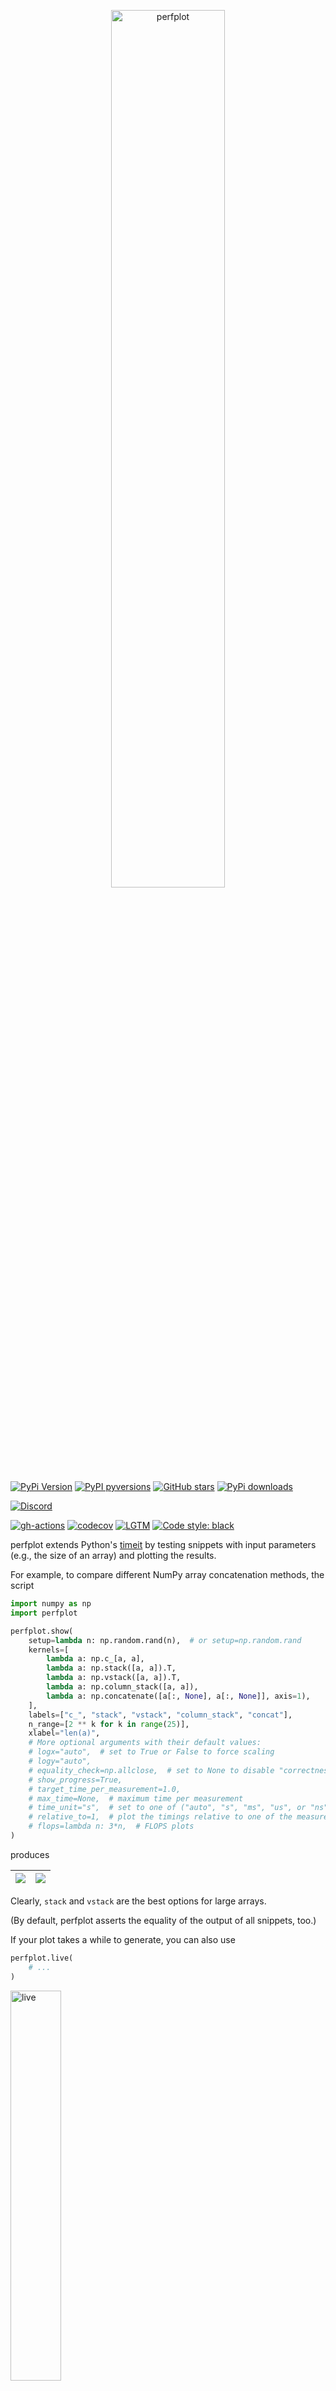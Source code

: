 <p align="center">
  <a href="https://github.com/nschloe/perfplot"><img alt="perfplot" src="https://nschloe.github.io/perfplot/logo-perfplot.svg" width="60%"></a>
</p>

[![PyPi Version](https://img.shields.io/pypi/v/perfplot.svg?style=flat-square)](https://pypi.org/project/perfplot)
[![PyPI pyversions](https://img.shields.io/pypi/pyversions/perfplot.svg?style=flat-square)](https://pypi.org/pypi/perfplot/)
[![GitHub stars](https://img.shields.io/github/stars/nschloe/perfplot.svg?style=flat-square&logo=github&label=Stars&logoColor=white)](https://github.com/nschloe/perfplot)
[![PyPi downloads](https://img.shields.io/pypi/dm/perfplot.svg?style=flat-square)](https://pypistats.org/packages/perfplot)

[![Discord](https://img.shields.io/static/v1?logo=discord&label=chat&message=on%20discord&color=7289da&style=flat-square)](https://discord.gg/hnTJ5MRX2Y)

[![gh-actions](https://img.shields.io/github/workflow/status/nschloe/perfplot/ci?style=flat-square)](https://github.com/nschloe/perfplot/actions?query=workflow%3Aci)
[![codecov](https://img.shields.io/codecov/c/github/nschloe/perfplot.svg?style=flat-square)](https://codecov.io/gh/nschloe/perfplot)
[![LGTM](https://img.shields.io/lgtm/grade/python/github/nschloe/perfplot.svg?style=flat-square)](https://lgtm.com/projects/g/nschloe/perfplot)
[![Code style: black](https://img.shields.io/badge/code%20style-black-000000.svg?style=flat-square)](https://github.com/psf/black)

perfplot extends Python's [timeit](https://docs.python.org/3/library/timeit.html) by
testing snippets with input parameters (e.g., the size of an array) and plotting the
results.

For example, to compare different NumPy array concatenation methods, the script
```python
import numpy as np
import perfplot

perfplot.show(
    setup=lambda n: np.random.rand(n),  # or setup=np.random.rand
    kernels=[
        lambda a: np.c_[a, a],
        lambda a: np.stack([a, a]).T,
        lambda a: np.vstack([a, a]).T,
        lambda a: np.column_stack([a, a]),
        lambda a: np.concatenate([a[:, None], a[:, None]], axis=1),
    ],
    labels=["c_", "stack", "vstack", "column_stack", "concat"],
    n_range=[2 ** k for k in range(25)],
    xlabel="len(a)",
    # More optional arguments with their default values:
    # logx="auto",  # set to True or False to force scaling
    # logy="auto",
    # equality_check=np.allclose,  # set to None to disable "correctness" assertion
    # show_progress=True,
    # target_time_per_measurement=1.0,
    # max_time=None,  # maximum time per measurement
    # time_unit="s",  # set to one of ("auto", "s", "ms", "us", or "ns") to force plot units
    # relative_to=1,  # plot the timings relative to one of the measurements
    # flops=lambda n: 3*n,  # FLOPS plots
)
```
produces

![](https://nschloe.github.io/perfplot/concat.svg) | ![](https://nschloe.github.io/perfplot/relative.svg)
| --- | --- |

Clearly, `stack` and `vstack` are the best options for large arrays.

(By default, perfplot asserts the equality of the output of all snippets, too.)

If your plot takes a while to generate, you can also use
<!--pytest-codeblocks:skip-->
```python
perfplot.live(
    # ...
)
```
<img alt="live" src="https://nschloe.github.io/perfplot/live.gif" width="40%">

with the same arguments as above. It will plot the updates live.

Benchmarking and plotting can be separated. This allows multiple plots of the same data,
for example:
<!--pytest-codeblocks:skip-->
```python
out = perfplot.bench(
    # same arguments as above (except the plot-related ones, like time_unit or log*)
)
out.show()
out.save("perf.png", transparent=True, bbox_inches="tight")
```

Other examples:

  * [Making a flat list out of list of lists in Python](https://stackoverflow.com/a/45323085/353337)
  * [Most efficient way to map function over numpy array](https://stackoverflow.com/a/46470401/353337)
  * [numpy: most efficient frequency counts for unique values in an array](https://stackoverflow.com/a/43096495/353337)
  * [Most efficient way to reverse a numpy array](https://stackoverflow.com/a/44921013/353337)
  * [How to add an extra column to an numpy array](https://stackoverflow.com/a/40218298/353337)
  * [Initializing numpy matrix to something other than zero or one](https://stackoverflow.com/a/45006691/353337)

### Installation

perfplot is [available from the Python Package
Index](https://pypi.org/project/perfplot/), so simply do
```
pip install perfplot
```
to install.

### Testing

To run the perfplot unit tests, check out this repository and type
```
tox
```

### License
This software is published under the [GPLv3 license](https://www.gnu.org/licenses/gpl-3.0.en.html).
